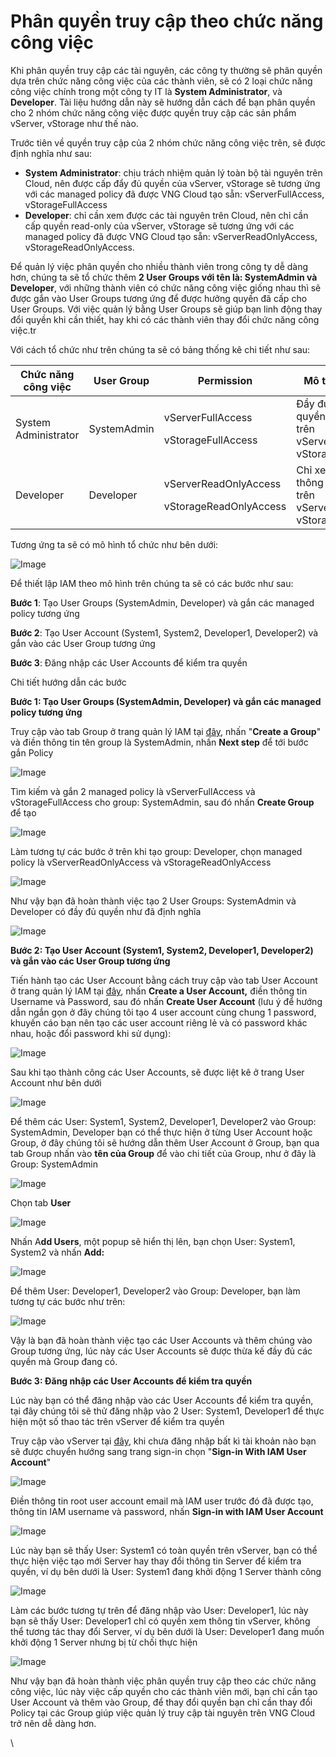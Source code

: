 # Phân quyền truy cập theo chức năng công việc

Khi phân quyền truy cập các tài nguyên, các công ty thường sẽ phân quyền dựa trên chức năng công việc của các thành viên, sẽ có 2 loại chức năng công việc chính trong một công ty IT là **System Administrator**, và **Developer**. Tài liệu hướng dẫn này sẽ hướng dẫn cách để bạn phân quyền cho 2 nhóm chức năng công việc được quyền truy cập các sản phẩm vServer, vStorage như thế nào.

Trước tiên về quyền truy cập của 2 nhóm chức năng công việc trên, sẽ được định nghĩa như sau:

* **System Administrator**: chịu trách nhiệm quản lý toàn bộ tài nguyên trên Cloud, nên được cấp đẩy đủ quyền của vServer, vStorage sẽ tương ứng với các managed policy đã được VNG Cloud tạo sẵn: vServerFullAccess, vStorageFullAccess
* **Developer**: chỉ cần xem được các tài nguyên trên Cloud, nên chỉ cần cấp quyền read-only của vServer, vStorage sẽ tương ứng với các managed policy đã được VNG Cloud tạo sẵn: vServerReadOnlyAccess, vStorageReadOnlyAccess.

Để quản lý việc phân quyền cho nhiều thành viên trong công ty dễ dàng hơn, chúng ta sẽ tổ chức thêm **2 User Groups với tên là: SystemAdmin và Developer**, với những thành viên có chức năng công việc giống nhau thì sẽ được gắn vào User Groups tương ứng để được hưởng quyền đã cấp cho User Groups. Với việc quản lý bằng User Groups sẽ giúp bạn linh động thay đổi quyền khi cần thiết, hay khi có các thành viên thay đổi chức năng công việc.tr

Với cách tổ chức như trên chúng ta sẽ có bảng thống kê chi tiết như sau:

| **Chức năng công việc** | **User Group** | **Permission**                                            | **Mô tả**                                |
| ----------------------- | -------------- | --------------------------------------------------------- | ---------------------------------------- |
| System Administrator    | SystemAdmin    | <p>vServerFullAccess</p><p>vStorageFullAccess</p>         | Đầy đủ quyền trên vServer, vStorage      |
| Developer               | Developer      | <p>vServerReadOnlyAccess</p><p>vStorageReadOnlyAccess</p> | Chỉ xem thông tin trên vServer, vStorage |

Tương ứng ta sẽ có mô hình tổ chức như bên dưới:

![Image](https://github.com/vngcloud/docs/blob/main/Vietnamese/.gitbook/assets/iam-jobs-function.drawio%20(4).png?raw=true)

Để thiết lập IAM theo mô hình trên chúng ta sẽ có các bước như sau:

**Bước 1**: Tạo User Groups (SystemAdmin, Developer) và gắn các managed policy tương ứng

**Bước 2**: Tạo User Account (System1, System2, Developer1, Developer2) và gắn vào các User Group tương ứng

**Bước 3**: Đăng nhập các User Accounts để kiểm tra quyền

Chi tiết hướng dẫn các bước

**Bước 1: Tạo User Groups (SystemAdmin, Developer) và gắn các managed policy tương ứng**

Truy cập vào tab Group ở trang quản lý IAM tại [đây](https://hcm-3.console.vngcloud.vn/iam/user-groups), nhấn "**Create a Group**" và điền thông tin tên group là SystemAdmin, nhấn **Next step** để tới bước gắn Policy

![Image](https://github.com/vngcloud/docs/blob/main/Vietnamese/.gitbook/assets/image2023-7-12_13-11-7%20(2).png?raw=true)

Tìm kiếm và gắn 2 managed policy là vServerFullAccess và vStorageFullAccess cho group: SystemAdmin, sau đó nhấn **Create Group** để tạo

![Image](https://github.com/vngcloud/docs/blob/main/Vietnamese/.gitbook/assets/image2023-7-12_13-14-33.png?raw=true)

Làm tương tự các bước ở trên khi tạo group: Developer, chọn managed policy là vServerReadOnlyAccess và vStorageReadOnlyAccess

![Image](https://github.com/vngcloud/docs/blob/main/Vietnamese/.gitbook/assets/image2023-7-12_13-18-8.png?raw=true)

Như vậy bạn đã hoàn thành việc tạo 2 User Groups: SystemAdmin và Developer có đầy đủ quyền như đã định nghĩa

![Image](https://github.com/vngcloud/docs/blob/main/Vietnamese/.gitbook/assets/image2023-7-12_13-19-30.png?raw=true)

**Bước 2: Tạo User Account (System1, System2, Developer1, Developer2) và gắn vào các User Group tương ứng**

Tiến hành tạo các User Account bằng cách truy cập vào tab User Account ở trang quản lý IAM tại [đây](https://hcm-3.console.vngcloud.vn/iam/user-accounts), nhấn **Create a User Account,** điền thông tin Username và Password, sau đó nhấn **Create User Account** (lưu ý để hướng dẫn ngắn gọn ở đây chúng tôi tạo 4 user account cùng chung 1 password, khuyến cáo bạn nên tạo các user account riêng lẻ và  có password khác nhau, hoặc đổi password khi sử dụng):

![Image](https://github.com/vngcloud/docs/blob/main/Vietnamese/.gitbook/assets/image2023-7-12_13-23-4.png?raw=true)

Sau khi tạo thành công các User Accounts, sẽ được liệt kê ở trang User Account như bên dưới

![Image](https://github.com/vngcloud/docs/blob/main/Vietnamese/.gitbook/assets/image2023-7-12_13-33-2.png?raw=true)

Để thêm các User: System1, System2, Developer1, Developer2  vào Group: SystemAdmin, Developer bạn có thể thực hiện ở từng User Account hoặc Group, ở đây chúng tôi sẽ hướng dẫn thêm User Account ở Group, bạn qua tab Group nhấn vào **tên của Group** để vào chi tiết của Group, như ở đây là Group: SystemAdmin

![Image](https://github.com/vngcloud/docs/blob/main/Vietnamese/.gitbook/assets/image2023-7-12_13-37-11%20(1).png?raw=true)

Chọn tab **User**

![Image](https://github.com/vngcloud/docs/blob/main/Vietnamese/.gitbook/assets/image2023-7-12_13-37-52.png?raw=true)

Nhấn A**dd Users**, một popup sẽ hiển thị lên, bạn chọn User: System1, System2 và nhấn **Add:**

![Image](https://github.com/vngcloud/docs/blob/main/Vietnamese/.gitbook/assets/image2023-7-12_13-40-25.png?raw=true)

Để thêm User: Developer1, Developer2 vào Group: Developer, bạn làm tương tự các bước như trên:

![Image](https://github.com/vngcloud/docs/blob/main/Vietnamese/.gitbook/assets/image2023-7-12_13-42-39.png?raw=true)

Vậy là bạn đã hoàn thành việc tạo các User Accounts và thêm chúng vào Group tương ứng, lúc này các User Accounts sẽ được thừa kế đầy đủ các quyền mà Group đang có.

**Bước 3: Đăng nhập các User Accounts để kiểm tra quyền**

Lúc này bạn có thể đăng nhập vào các User Accounts để kiểm tra quyền, tại đây chúng tôi sẽ thử đăng nhập vào 2 User: System1, Developer1 để thực hiện một số thao tác trên vServer để kiểm tra quyền

Truy cập vào vServer tại [đây](https://hcm-3.console.vngcloud.vn/vserver/v-server/cloud-server), khi chưa đăng nhập bất kì tài khoản nào bạn sẽ được chuyển hướng sang trang sign-in chọn "**Sign-in With IAM User Account**"

![Image](https://github.com/vngcloud/docs/blob/main/Vietnamese/.gitbook/assets/image2023-7-12_13-48-49%20(1).png?raw=true)

Điền thông tin root user account email mà IAM user trước đó đã được tạo, thông tin IAM username và password, nhấn **Sign-in with IAM User Account**

![Image](https://github.com/vngcloud/docs/blob/main/Vietnamese/.gitbook/assets/image2023-7-12_13-50-7.png?raw=true)

Lúc này bạn sẽ thấy User: System1 có toàn quyền trên vServer, bạn có thể thực hiện việc tạo mới Server hay thay đổi thông tin Server để kiểm tra quyền, ví dụ bên dưới là User: System1 đang khởi động 1 Server thành công

![Image](https://github.com/vngcloud/docs/blob/main/Vietnamese/.gitbook/assets/image2023-7-12_13-56-36.png?raw=true)

Làm các bước tương tự trên để đăng nhập vào User: Developer1, lúc này bạn sẽ thấy User: Developer1 chỉ có quyền xem thông tin vServer, không thể tương tác thay đổi Server, ví dụ bên dưới là User: Developer1 đang muốn khởi động 1 Server nhưng bị từ chối thực hiện

![Image](https://github.com/vngcloud/docs/blob/main/Vietnamese/.gitbook/assets/image2023-7-12_13-59-54.png?raw=true)

Như vậy bạn đã hoàn thành việc phân quyền truy cập theo các chức năng công việc, lúc này việc cấp quyền cho các thành viên mới, bạn chỉ cần tạo User Account và thêm vào Group, để thay đổi quyền bạn chỉ cần thay đổi Policy tại các Group giúp việc quản lý truy cập tài nguyên trên VNG Cloud trở nên dễ dàng hơn.

\
